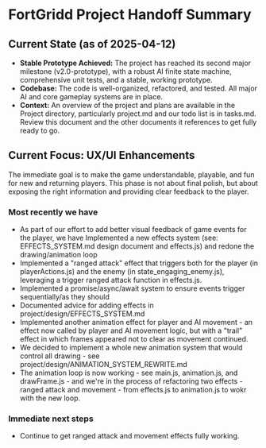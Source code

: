 # FortGridd Project Handoff Summary

## Current State (as of 2025-04-12)

- **Stable Prototype Achieved:** The project has reached its second major milestone (v2.0-prototype), with a robust AI finite state machine, comprehensive unit tests, and a stable, working prototype.
- **Codebase:** The code is well-organized, refactored, and tested. All major AI and core gameplay systems are in place.
- **Context:** An overview of the project and plans are available in the Project directory, particularly project.md and our todo list is in tasks.md. Review this document and the other documents it references to get fully ready to go.

## Current Focus: UX/UI Enhancements

The immediate goal is to make the game understandable, playable, and fun for new and returning players. This phase is not about final polish, but about exposing the right information and providing clear feedback to the player.

### Most recently we have
- As part of our effort to add better visual feedback of game events for the player, we have Implemented a new effects system (see: EFFECTS_SYSTEM.md design document and effects.js) and redone the drawing/animation loop
- Implemented a "ranged attack" effect that triggers both for the player (in playerActions.js) and the enemy (in state_engaging_enemy.js), leveraging a trigger ranged attack function in effects.js.
- Implemented a promise/async/await system to ensure events trigger sequentially/as they should
- Documented advice for adding effects in project/design/EFFECTS_SYSTEM.md
- Implemented another animation effect for player and AI movement - an effect now called by player and AI movement logic, but with a "trail" effect in which frames appeared not to clear as movement continued.
- We decided to implement a whole new animation system that would control all drawing - see project/design/ANIMATION_SYSTEM_REWRITE.md
- The animation loop is now working - see main.js, animation.js, and drawFrame.js - and we're in the process of refactoring two effects - ranged attack and movement - from effects.js to animation.js to wokr with the new loop.

### Immediate next steps
- Continue to get ranged attack and movement effects fully working. 
